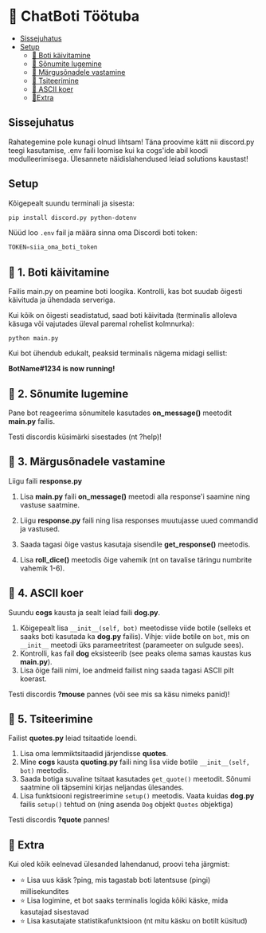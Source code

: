 # 🚀 ChatBoti Töötuba

- [Sissejuhatus](#sissejuhatus)
- [Setup](#Setup)
    - [🤖 Boti käivitamine](#-Boti-käivitamine)
    - [💬 Sõnumite lugemine](#-Sõnumite-lugemine)
    - [🎲 Märgusõnadele vastamine](#-Märgusõnadele-vastamine)
    - [📜 Tsiteerimine](#-Tsiteerimine)
    - [🐶 ASCII koer](#-ASCII-koer)
    - [🔄Extra](#-Extra)


## Sissejuhatus
Rahategemine pole kunagi olnud lihtsam!
Täna proovime kätt nii discord.py teegi kasutamise, .env faili loomise kui ka cogs'ide abil koodi modulleerimisega.
Ülesannete näidislahendused leiad solutions kaustast!

## Setup
Kõigepealt suundu terminali ja sisesta:
````bash
pip install discord.py python-dotenv
````
Nüüd loo `.env` fail ja määra sinna oma Discordi boti token:
````py
TOKEN=siia_oma_boti_token
````

## 🤖 1. Boti käivitamine
Failis main.py on peamine boti loogika. Kontrolli, kas bot suudab õigesti käivituda ja ühendada serveriga.

Kui kõik on õigesti seadistatud, saad boti käivitada (terminalis alloleva käsuga või vajutades üleval paremal rohelist kolmnurka):
````
python main.py
````
Kui bot ühendub edukalt, peaksid terminalis nägema midagi sellist:

__BotName#1234 is now running!__

## 💬 2. Sõnumite lugemine
Pane bot reageerima sõnumitele kasutades __on_message()__ meetodit __main.py__ failis.

Testi discordis küsimärki sisestades (nt ?help)!

## 🎲 3. Märgusõnadele vastamine
Liigu faili __response.py__

1. Lisa __main.py__ faili __on_message()__ meetodi alla response'i saamine ning vastuse saatmine.
2. Liigu __response.py__ faili ning lisa responses muutujasse uued commandid ja vastused.
3. Saada tagasi õige vastus kasutaja sisendile __get_response()__ meetodis.

4. Lisa __roll_dice()__ meetodis õige vahemik (nt on tavalise täringu numbrite vahemik 1-6).


<!-- Seerjärel on sul vaja __main.py__ failis kasutada __pathlib.Path__ abil kõigi __.py__ failide otsimiseks ja nende laadimiseks load_extension() kaudu, et bot leiaks __cogs__ kasuta.
Testi discordis __?roll__ ja __responses__ sõnastiku võtmeid kirjutades! -->

## 🐶 4. ASCII koer
<!-- Suundu __cogs__ kausta ja sealt leiad faili __quoting.py__.  -->


Suundu __cogs__ kausta ja sealt leiad faili __dog.py__. 

1. Kõigepealt lisa `__init__(self, bot)` meetodisse viide botile (selleks et saaks boti kasutada ka __dog.py__ failis). Vihje: viide botile on `bot`, mis on `__init__` meetodi üks parameetritest (parameeter on sulgude sees).
2. Kontrolli, kas fail __dog__ eksisteerib (see peaks olema samas kaustas kus __main.py__).
3. Lisa õige faili nimi, loe andmeid failist ning saada tagasi ASCII pilt koerast. 


Testi discordis __?mouse__ pannes (või see mis sa käsu nimeks panid)!

## 📜 5. Tsiteerimine
Failist __quotes.py__ leiad tsitaatide loendi.

1. Lisa oma lemmiktsitaadid järjendisse __quotes__.
2. Mine __cogs__ kausta __quoting.py__ faili ning lisa viide botile `__init__(self, bot)` meetodis.
3. Saada botiga suvaline tsitaat kasutades `get_quote()` meetodit. Sõnumi saatmine oli täpsemini kirjas neljandas ülesandes.
4. Lisa funktsiooni registreerimine `setup()` meetodis. Vaata kuidas __dog.py__ failis `setup()` tehtud on (ning asenda `Dog` objekt `Quotes` objektiga)

Testi discordis __?quote__ pannes!

## 🔄 Extra
Kui oled kõik eelnevad ülesanded lahendanud, proovi teha järgmist:
- ⭐ Lisa uus käsk ?ping, mis tagastab boti latentsuse (pingi) millisekundites
- ⭐ Lisa logimine, et bot saaks terminalis logida kõiki käske, mida kasutajad sisestavad
- ⭐ Lisa kasutajate statistikafunktsioon (nt mitu käsku on botilt küsitud)